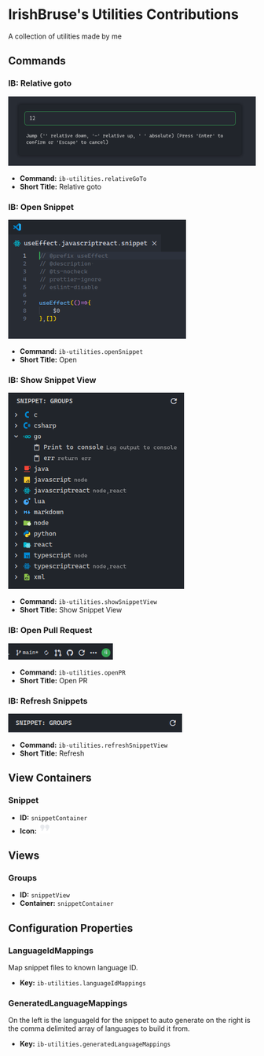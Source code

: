 # IrishBruse's Utilities Contributions

A collection of utilities made by me

## Commands

### IB: Relative goto

![ib-utilities.relativeGoTo Screenshot](docs/commands/ib-utilities.relativeGoTo.png)

- **Command:** `ib-utilities.relativeGoTo`
- **Short Title:** Relative goto
### IB: Open Snippet

![ib-utilities.openSnippet Screenshot](docs/commands/ib-utilities.openSnippet.png)

- **Command:** `ib-utilities.openSnippet`
- **Short Title:** Open
### IB: Show Snippet View

![ib-utilities.showSnippetView Screenshot](docs/commands/ib-utilities.showSnippetView.png)

- **Command:** `ib-utilities.showSnippetView`
- **Short Title:** Show Snippet View
### IB: Open Pull Request

![ib-utilities.openPR Screenshot](docs/commands/ib-utilities.openPR.png)

- **Command:** `ib-utilities.openPR`
- **Short Title:** Open PR
### IB: Refresh Snippets

![ib-utilities.refreshSnippetView Screenshot](docs/commands/ib-utilities.refreshSnippetView.png)

- **Command:** `ib-utilities.refreshSnippetView`
- **Short Title:** Refresh
## View Containers

### Snippet

- **ID:** `snippetContainer`
- **Icon:** ![](media/snippet_icon.svg)

## Views

### Groups

- **ID:** `snippetView`
- **Container:** `snippetContainer`

## Configuration Properties

### LanguageIdMappings

Map snippet files to known language ID.
- **Key:** `ib-utilities.languageIdMappings`

### GeneratedLanguageMappings

On the left is the languageId for the snippet to auto generate on the right is the comma delimited array of languages to build it from.
- **Key:** `ib-utilities.generatedLanguageMappings`
